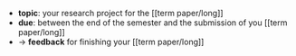 - **topic**: your research project for the [[term paper/long]]
- **due**: between the end of the semester and the submission of you [[term paper/long]]
- → **feedback** for finishing your [[term paper/long]]